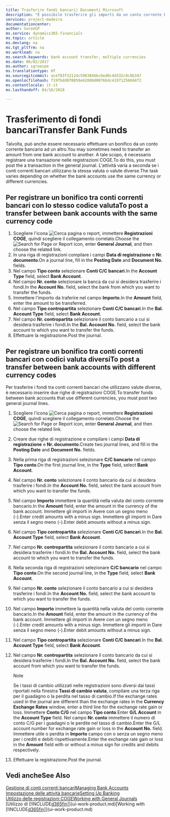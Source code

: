 ```yaml
---
title: Trasferire fondi bancari| Documenti Microsoft
description: "È possibile trasferire gli importi da un conto corrente bancario a un altro, incluse le valute diverse, tramite la registrazione della transazione nelle registrazioni COGE."
services: project-madeira
documentationcenter: 
author: SorenGP
ms.service: dynamics365-financials
ms.topic: article
ms.devlang: na
ms.tgt_pltfrm: na
ms.workload: na
ms.search.keywords: bank account transfer, multiple currencies
ms.date: 06/02/2017
ms.author: sgroespe
ms.translationtype: HT
ms.sourcegitcommit: acef03f32124c5983846bc6ed0c4d332c9c8b347
ms.openlocfilehash: f19fbdd0f0059e62080d0076bdc419712560d4f2
ms.contentlocale: it-it
ms.lasthandoff: 04/16/2018

---
```

# <a name="transfer-bank-funds"></a><span data-ttu-id="087c1-103">Trasferimento di fondi bancari</span><span class="sxs-lookup"><span data-stu-id="087c1-103">Transfer Bank Funds</span></span>
<span data-ttu-id="087c1-104">Talvolta, può anche essere necessario effettuare un bonifico da un conto corrente bancario ad un altro.</span><span class="sxs-lookup"><span data-stu-id="087c1-104">You may sometimes need to transfer an amount from one bank account to another.</span></span> <span data-ttu-id="087c1-105">A tale scopo, è necessario registrare una transazione nelle registrazioni COGE.</span><span class="sxs-lookup"><span data-stu-id="087c1-105">To do this, you must post the a transaction in the general journal.</span></span> <span data-ttu-id="087c1-106">L'attività varia a seconda se i conti correnti bancari utilizzano la stessa valuta o valute diverse.</span><span class="sxs-lookup"><span data-stu-id="087c1-106">The task varies depending on whether the bank accounts use the same currency or different currencies.</span></span>

## <a name="to-post-a-transfer-between-bank-accounts-with-the-same-currency-code"></a><span data-ttu-id="087c1-107">Per registrare un bonifico tra conti correnti bancari con lo stesso codice valuta</span><span class="sxs-lookup"><span data-stu-id="087c1-107">To post a transfer between bank accounts with the same currency code</span></span>
1. <span data-ttu-id="087c1-108">Scegliere l'icona ![Cerca pagina o report](media/ui-search/search_small.png "Cerca pagina o report"), immettere **Registrazioni COGE**, quindi scegliere il collegamento correlato.</span><span class="sxs-lookup"><span data-stu-id="087c1-108">Choose the ![Search for Page or Report](media/ui-search/search_small.png "Search for Page or Report icon") icon, enter **General Journal**, and then choose the related link.</span></span>
2. <span data-ttu-id="087c1-109">In una riga di registrazioni compilare i campi **Data di registrazione** e **Nr. documento**.</span><span class="sxs-lookup"><span data-stu-id="087c1-109">On a journal line, fill in the **Posting Date** and **Document No.** fields.</span></span>
3. <span data-ttu-id="087c1-110">Nel campo **Tipo conto** selezionare **Conti C/C bancari**.</span><span class="sxs-lookup"><span data-stu-id="087c1-110">In the **Account Type** field, select **Bank Account**.</span></span>
4. <span data-ttu-id="087c1-111">Nel campo **Nr. conto** selezionare la banca da cui si desidera trasferire i fondi.</span><span class="sxs-lookup"><span data-stu-id="087c1-111">In the **Account No.** field, select the bank from which you want to transfer the funds.</span></span>
5. <span data-ttu-id="087c1-112">Immettere l'importo da traferire nel campo **Importo**.</span><span class="sxs-lookup"><span data-stu-id="087c1-112">In the **Amount** field, enter the amount to be transferred.</span></span>
6. <span data-ttu-id="087c1-113">Nel campo **Tipo contropartita** selezionare **Conti C/C bancari**.</span><span class="sxs-lookup"><span data-stu-id="087c1-113">In the **Bal. Account Type** field, select **Bank Account**.</span></span>
7. <span data-ttu-id="087c1-114">Nel campo **Nr. contropartita** selezionare il conto bancario a cui si desidera trasferire i fondi.</span><span class="sxs-lookup"><span data-stu-id="087c1-114">In the **Bal. Account No.** field, select the bank account to which you want to transfer the funds.</span></span>
8. <span data-ttu-id="087c1-115">Effettuare la registrazione.</span><span class="sxs-lookup"><span data-stu-id="087c1-115">Post the journal.</span></span>

## <a name="to-post-a-transfer-between-bank-accounts-with-different-currency-codes"></a><span data-ttu-id="087c1-116">Per registrare un bonifico tra conti correnti bancari con codici valuta diversi</span><span class="sxs-lookup"><span data-stu-id="087c1-116">To post a transfer between bank accounts with different currency codes</span></span>
<span data-ttu-id="087c1-117">Per trasferire i fondi tra conti correnti bancari che utilizzano valute diverse, è necessario inserire due righe di registrazioni COGE.</span><span class="sxs-lookup"><span data-stu-id="087c1-117">To transfer funds between bank accounts that use different currencies, you must post two general journal lines.</span></span>

1. <span data-ttu-id="087c1-118">Scegliere l'icona ![Cerca pagina o report](media/ui-search/search_small.png "Cerca pagina o report"), immettere **Registrazioni COGE**, quindi scegliere il collegamento correlato.</span><span class="sxs-lookup"><span data-stu-id="087c1-118">Choose the ![Search for Page or Report](media/ui-search/search_small.png "Search for Page or Report icon") icon, enter **General Journal**, and then choose the related link.</span></span>
2. <span data-ttu-id="087c1-119">Creare due righe di registrazione e compilare i campi **Data di registrazione** e **Nr. documento**.</span><span class="sxs-lookup"><span data-stu-id="087c1-119">Create two journal lines, and fill in the **Posting Date** and **Document No.** fields.</span></span>
3. <span data-ttu-id="087c1-120">Nella prima riga di registrazioni selezionare **C/C bancario** nel campo **Tipo conto**.</span><span class="sxs-lookup"><span data-stu-id="087c1-120">On the first journal line, in the **Type** field, select **Bank Account**.</span></span>
4. <span data-ttu-id="087c1-121">Nel campo **Nr. conto** selezionare il conto bancario da cui si desidera trasferire i fondi.</span><span class="sxs-lookup"><span data-stu-id="087c1-121">In the **Account No.** field, select the bank account from which you want to transfer the funds.</span></span>
5. <span data-ttu-id="087c1-122">Nel campo **Importo** immettere la quantità nella valuta del conto corrente bancario.</span><span class="sxs-lookup"><span data-stu-id="087c1-122">In the **Amount** field, enter the amount in the currency of the bank account.</span></span> <span data-ttu-id="087c1-123">Immettere gli importi in Avere con un segno meno (-).</span><span class="sxs-lookup"><span data-stu-id="087c1-123">Enter credit amounts with a minus sign.</span></span> <span data-ttu-id="087c1-124">Immettere gli importi in Dare senza il segno meno (-).</span><span class="sxs-lookup"><span data-stu-id="087c1-124">Enter debit amounts without a minus sign.</span></span>
6. <span data-ttu-id="087c1-125">Nel campo **Tipo contropartita** selezionare **Conti C/C bancari**.</span><span class="sxs-lookup"><span data-stu-id="087c1-125">In the **Bal. Account Type** field, select **Bank Account**.</span></span>
7. <span data-ttu-id="087c1-126">Nel campo **Nr. contropartita** selezionare il conto bancario a cui si desidera trasferire i fondi.</span><span class="sxs-lookup"><span data-stu-id="087c1-126">In the **Bal. Account No.** field, select the bank account to which you want to transfer the funds.</span></span>
8. <span data-ttu-id="087c1-127">Nella seconda riga di registrazioni selezionare **C/C bancario** nel campo **Tipo conto**.</span><span class="sxs-lookup"><span data-stu-id="087c1-127">On the second journal line, in the **Type** field, select **Bank Account**.</span></span>
9. <span data-ttu-id="087c1-128">Nel campo **Nr. conto** selezionare il conto bancario a cui si desidera trasferire i fondi.</span><span class="sxs-lookup"><span data-stu-id="087c1-128">In the **Account No.** field, select the bank account to which you want to transfer the funds.</span></span>
10. <span data-ttu-id="087c1-129">Nel campo **Importo** immettere la quantità nella valuta del conto corrente bancario.</span><span class="sxs-lookup"><span data-stu-id="087c1-129">In the **Amount** field, enter the amount in the currency of the bank account.</span></span> <span data-ttu-id="087c1-130">Immettere gli importi in Avere con un segno meno (-).</span><span class="sxs-lookup"><span data-stu-id="087c1-130">Enter credit amounts with a minus sign.</span></span> <span data-ttu-id="087c1-131">Immettere gli importi in Dare senza il segno meno (-).</span><span class="sxs-lookup"><span data-stu-id="087c1-131">Enter debit amounts without a minus sign.</span></span>
11. <span data-ttu-id="087c1-132">Nel campo **Tipo contropartita** selezionare **Conti C/C bancari**.</span><span class="sxs-lookup"><span data-stu-id="087c1-132">In the **Bal. Account Type** field, select **Bank Account**.</span></span>  
12. <span data-ttu-id="087c1-133">Nel campo **Nr. contropartita** selezionare il conto bancario da cui si desidera trasferire i fondi.</span><span class="sxs-lookup"><span data-stu-id="087c1-133">In the **Bal. Account No.** field, select the bank account from which you want to transfer the funds.</span></span>

    > [!NOTE]  
    >   <span data-ttu-id="087c1-134">Se i tassi di cambio utilizzati nelle registrazioni sono diversi dai tassi riportati nella finestra **Tassi di cambio valuta**, compilare una terza riga per il guadagno o la perdita nel tasso di cambio.</span><span class="sxs-lookup"><span data-stu-id="087c1-134">If the exchange rates used in the journal are different than the exchange rates in the **Currency Exchange Rates** window, enter a third line for the exchange rate gain or loss.</span></span> <span data-ttu-id="087c1-135">Immettere **Conto C/G** nel campo **Tipo conto**.</span><span class="sxs-lookup"><span data-stu-id="087c1-135">Enter **G/L Account** in the **Account Type** field.</span></span> <span data-ttu-id="087c1-136">Nel campo **Nr. conto** immettere il numero di conto C/G per i guadagni o le perdite nel tasso di cambio.</span><span class="sxs-lookup"><span data-stu-id="087c1-136">Enter the G/L account number for exchange rate gain or loss in the **Account No.** field.</span></span> <span data-ttu-id="087c1-137">Immettere utile o perdita in **Importo** campo con o senza un segno meno per i crediti e debiti rispettivamente.</span><span class="sxs-lookup"><span data-stu-id="087c1-137">Enter the exchange rate gain or loss in the **Amount** field with or without a minus sign for credits and debits respectively.</span></span>
13. <span data-ttu-id="087c1-138">Effettuare la registrazione.</span><span class="sxs-lookup"><span data-stu-id="087c1-138">Post the journal.</span></span>

## <a name="see-also"></a><span data-ttu-id="087c1-139">Vedi anche</span><span class="sxs-lookup"><span data-stu-id="087c1-139">See Also</span></span>
[<span data-ttu-id="087c1-140">Gestione di conti correnti bancari</span><span class="sxs-lookup"><span data-stu-id="087c1-140">Managing Bank Accounts</span></span>](bank-manage-bank-accounts.md)  
[<span data-ttu-id="087c1-141">Impostazione delle attività bancarie</span><span class="sxs-lookup"><span data-stu-id="087c1-141">Setting Up Banking</span></span>](bank-setup-banking.md)  
[<span data-ttu-id="087c1-142">Utilizzo delle registrazioni COGE</span><span class="sxs-lookup"><span data-stu-id="087c1-142">Working with General Journals</span></span>](ui-work-general-journals.md)  
<span data-ttu-id="087c1-143">[Utilizzo di [!INCLUDE[d365fin](includes/d365fin_md.md)]](ui-work-product.md)</span><span class="sxs-lookup"><span data-stu-id="087c1-143">[Working with [!INCLUDE[d365fin](includes/d365fin_md.md)]](ui-work-product.md)</span></span>

